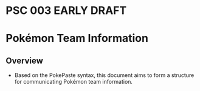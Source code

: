 # PSC 003 EARLY DRAFT
# Pokémon Team Information

## Overview
* Based on the PokePaste syntax, this document aims to form a structure for communicating Pokémon team information.
